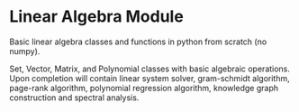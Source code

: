 # Linear Algebra Module
Basic linear algebra classes and functions in python from scratch (no numpy).

Set, Vector, Matrix, and Polynomial classes with basic algebraic operations.
Upon completion will contain linear system solver, gram-schmidt algorithm, page-rank algorithm, polynomial regression algorithm, knowledge graph construction and spectral analysis.
